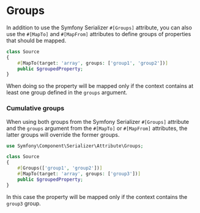 # Groups

In addition to use the Symfony Serializer `#[Groups]` attribute, you can also use the `#[MapTo]` and `#[MapFrom]` 
attributes to define groups of properties that should be mapped.

```php
class Source
{
    #[MapTo(target: 'array', groups: ['group1', 'group2'])]
    public $groupedProperty;
}
```

When doing so the property will be mapped only if the context contains at least one group defined in the `groups` argument.

### Cumulative groups

When using both groups from the Symfony Serializer `#[Groups]` attribute and the `groups` argument from the `#[MapTo]` 
or `#[MapFrom]` attributes, the latter groups will override the former groups.

```php
use Symfony\Component\Serializer\Attribute\Groups;

class Source
{
    #[Groups(['group1', 'group2'])]
    #[MapTo(target: 'array', groups: ['group3'])]
    public $groupedProperty;
}
```

In this case the property will be mapped only if the context contains the `group3` group.
